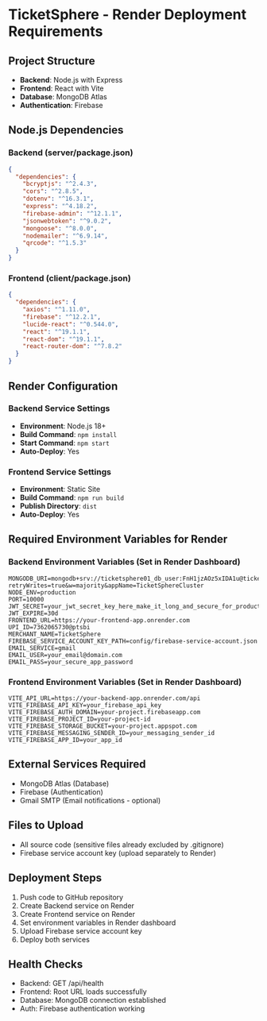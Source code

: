 # TicketSphere - Render Deployment Requirements

## Project Structure
- **Backend**: Node.js with Express
- **Frontend**: React with Vite
- **Database**: MongoDB Atlas
- **Authentication**: Firebase

## Node.js Dependencies

### Backend (server/package.json)
```json
{
  "dependencies": {
    "bcryptjs": "^2.4.3",
    "cors": "^2.8.5",
    "dotenv": "^16.3.1",
    "express": "^4.18.2",
    "firebase-admin": "^12.1.1",
    "jsonwebtoken": "^9.0.2",
    "mongoose": "^8.0.0",
    "nodemailer": "^6.9.14",
    "qrcode": "^1.5.3"
  }
}
```

### Frontend (client/package.json)
```json
{
  "dependencies": {
    "axios": "^1.11.0",
    "firebase": "^12.2.1",
    "lucide-react": "^0.544.0",
    "react": "^19.1.1",
    "react-dom": "^19.1.1",
    "react-router-dom": "^7.8.2"
  }
}
```

## Render Configuration

### Backend Service Settings
- **Environment**: Node.js 18+
- **Build Command**: `npm install`
- **Start Command**: `npm start`
- **Auto-Deploy**: Yes

### Frontend Service Settings  
- **Environment**: Static Site
- **Build Command**: `npm run build`
- **Publish Directory**: `dist`
- **Auto-Deploy**: Yes

## Required Environment Variables for Render

### Backend Environment Variables (Set in Render Dashboard)
```
MONGODB_URI=mongodb+srv://ticketsphere01_db_user:FnH1jzAOz5xIDA1u@ticketspherecluster.mcxvqml.mongodb.net/ticketsphere?retryWrites=true&w=majority&appName=TicketSphereCluster
NODE_ENV=production
PORT=10000
JWT_SECRET=your_jwt_secret_key_here_make_it_long_and_secure_for_production_use
JWT_EXPIRE=30d
FRONTEND_URL=https://your-frontend-app.onrender.com
UPI_ID=7362065730@ptsbi
MERCHANT_NAME=TicketSphere
FIREBASE_SERVICE_ACCOUNT_KEY_PATH=config/firebase-service-account.json
EMAIL_SERVICE=gmail
EMAIL_USER=your_email@domain.com
EMAIL_PASS=your_secure_app_password
```

### Frontend Environment Variables (Set in Render Dashboard)
```
VITE_API_URL=https://your-backend-app.onrender.com/api
VITE_FIREBASE_API_KEY=your_firebase_api_key
VITE_FIREBASE_AUTH_DOMAIN=your-project.firebaseapp.com
VITE_FIREBASE_PROJECT_ID=your-project-id
VITE_FIREBASE_STORAGE_BUCKET=your-project.appspot.com
VITE_FIREBASE_MESSAGING_SENDER_ID=your_messaging_sender_id
VITE_FIREBASE_APP_ID=your_app_id
```

## External Services Required
- MongoDB Atlas (Database)
- Firebase (Authentication)
- Gmail SMTP (Email notifications - optional)

## Files to Upload
- All source code (sensitive files already excluded by .gitignore)
- Firebase service account key (upload separately to Render)

## Deployment Steps
1. Push code to GitHub repository
2. Create Backend service on Render
3. Create Frontend service on Render  
4. Set environment variables in Render dashboard
5. Upload Firebase service account key
6. Deploy both services

## Health Checks
- Backend: GET /api/health
- Frontend: Root URL loads successfully
- Database: MongoDB connection established
- Auth: Firebase authentication working
